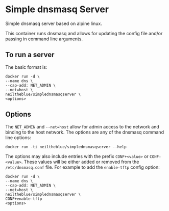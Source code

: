 # Simple dnsmasq Server

Simple dnsmasq server based on alpine linux.

This container runs dnsmasq and allows for updating the config file and/or passing in command line arguments.

## To run a server

The basic format is:

```
docker run -d \
--name dns \
--cap-add: NET_ADMIN \
--net=host \
neiltheblue/simplednsmasqserver \
<options>
```

## Options

The `NET_ADMIN` and `--net=host` allow for admin access to the network and binding to the host network. The options are any of the dnsmasq command line options:

```
docker run -ti neiltheblue/simplednsmasqserver --help
```

The options may also include entries with the prefix `CONF+<value>` or `CONF-<value>`. These values will be either added or removed from the `/etc/dnsmasq.conf` file. For example to add the `enable-tftp` config option:

```
docker run -d \
--name dns \
--cap-add: NET_ADMIN \
--net=host \
neiltheblue/simplednsmasqserver \
CONF+enable-tftp
<options>
```
